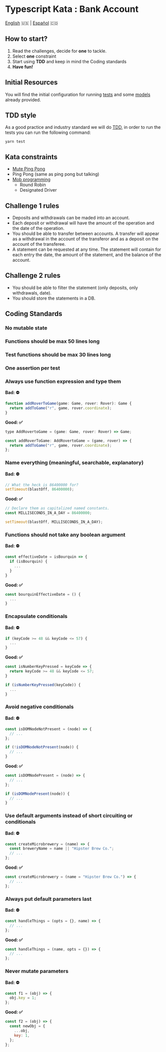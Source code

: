 # Typescript Kata : Bank Account

[English](README.md) 🇺🇸 | [Español](README.es.md) 🇨🇴

## How to start?

1. Read the challenges, decide for **one** to tackle.
2. Select **one** constraint
3. Start using **TDD** and keep in mind the Coding standards
4. **Have fun!**

## Initial Resources

You will find the initial configuration for running [tests](index.test.ts) and some [models](src/models.d.ts) already provided.

## TDD style

As a good practice and industry standard we will do [TDD](https://en.wikipedia.org/wiki/Test-driven_development), in order to run the tests you can run the following command:

```shell
yarn test
```

## Kata constraints

- [Mute Ping Pong](https://kata-log.rocks/mute-ping-pong)
- Ping Pong (same as ping pong but talking)
- [Mob programming](https://kata-log.rocks/mob-programming)
  - Round Robin
  - Designated Driver

## Challenge 1 rules

- Deposits and withdrawals can be maded into an account.
- Each deposit or withdrawal will have the amount of the operation and the date of the operation.
- You should be able to transfer between accounts. A transfer will appear as a withdrawal in the account of the transferor and as a deposit on the account of the transferee.
- A statement can be requested at any time. The statement will contain for each entry the date, the amount of the statement, and the balance of the account.

## Challenge 2 rules

- You should be able to filter the statement (only deposits, only withdrawals, date).
- You should store the statements in a DB.

## Coding Standards

### No mutable state

### Functions should be max 50 lines long

### Test functions should be max 30 lines long

### One assertion per test

### Always use function expression and type them

**Bad: ⛔️**

```javascript
function addRoverToGame(game: Game, rover: Rover): Game {
  return addToGame("r", game, rover.coordinate);
}
```

**Good: ✅**

```javascript
type AddRovertoGame = (game: Game, rover: Rover) => Game;

const addRoverToGame: AddRovertoGame = (game, rover) => {
  return addToGame("r", game, rover.coordinate);
};
```

### Name everything (meaningful, searchable, explanatory)

**Bad: ⛔️**

```javascript
// What the heck is 86400000 for?
setTimeout(blastOff, 86400000);
```

**Good: ✅**

```javascript
// Declare them as capitalized named constants.
const MILLISECONDS_IN_A_DAY = 86400000;

setTimeout(blastOff, MILLISECONDS_IN_A_DAY);
```

### Functions should not take any boolean argument

**Bad: ⛔️**

```javascript
const effectiveDate = isBourquin => {
  if (isBourquin) {
    ...
  }
}
```

**Good: ✅**

```javascript
const bourquinEffectiveDate = () {
  ...
}
```

### Encapsulate conditionals

**Bad: ⛔️**

```javascript
if (keyCode >= 48 && keyCode <= 57) {
  ...
}
```

**Good: ✅**

```javascript
const isNumberKeyPressed = keyCode => {
  return keyCode >= 48 && keyCode <= 57;
}

if (isNumberKeyPressed(keyCode)) {
  ...
}
```

### Avoid negative conditionals

**Bad: ⛔️**

```javascript
const isDOMNodeNotPresent = (node) => {
  // ...
};

if (!isDOMNodeNotPresent(node)) {
  // ...
}
```

**Good: ✅**

```javascript
const isDOMNodePresent = (node) => {
  // ...
};

if (isDOMNodePresent(node)) {
  // ...
}
```

### Use default arguments instead of short circuiting or conditionals

**Bad: ⛔️**

```javascript
const createMicrobrewery = (name) => {
  const breweryName = name || "Hipster Brew Co.";
  // ...
};
```

**Good: ✅**

```javascript
const createMicrobrewery = (name = "Hipster Brew Co.") => {
  // ...
};
```

### Always put default parameters last

**Bad: ⛔️**

```javascript
const handleThings = (opts = {}, name) => {
  // ...
};
```

**Good: ✅**

```javascript
const handleThings = (name, opts = {}) => {
  // ...
};
```

### Never mutate parameters

**Bad: ⛔️**

```javascript
const f1 = (obj) => {
  obj.key = 1;
};
```

**Good: ✅**

```javascript
const f2 = (obj) => {
  const newObj = {
    ...obj,
    key: 1,
  };
};
```
